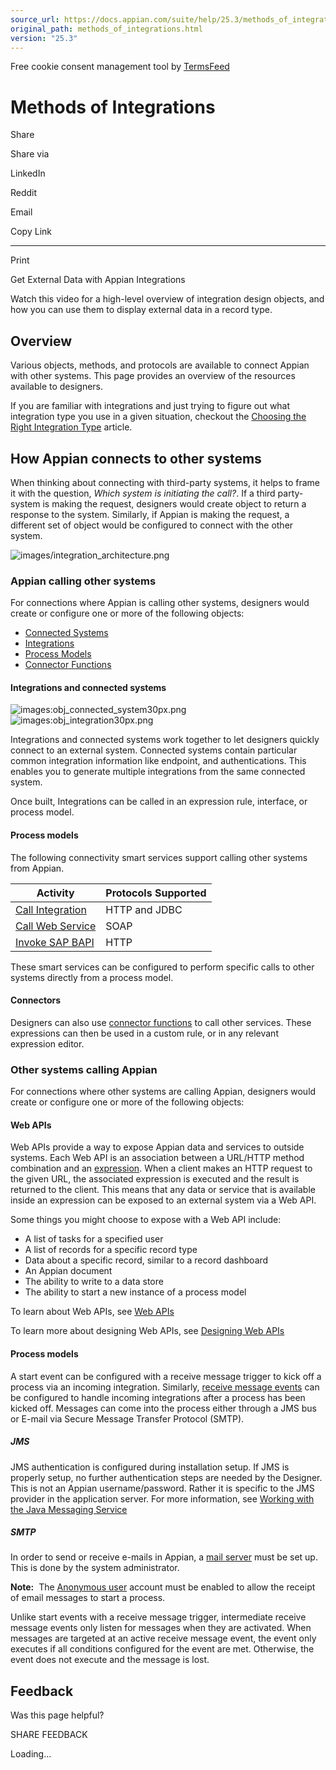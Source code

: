 ```yaml
---
source_url: https://docs.appian.com/suite/help/25.3/methods_of_integrations.html
original_path: methods_of_integrations.html
version: "25.3"
---
```


Free cookie consent management tool by [TermsFeed](https://www.termsfeed.com/)

# Methods of Integrations

Share

Share via

LinkedIn

Reddit

Email

Copy Link

* * *

Print

Get External Data with Appian Integrations

Watch this video for a high-level overview of integration design objects, and how you can use them to display external data in a record type.

## Overview

Various objects, methods, and protocols are available to connect Appian with other systems. This page provides an overview of the resources available to designers.

If you are familiar with integrations and just trying to figure out what integration type you use in a given situation, checkout the [Choosing the Right Integration Type](Choosing_the_Right_Type_of_Integration.html) article.

## How Appian connects to other systems

When thinking about connecting with third-party systems, it helps to frame it with the question, _Which system is initiating the call?_. If a third party-system is making the request, designers would create object to return a response to the system. Similarly, if Appian is making the request, a different set of object would be configured to connect with the other system.

![images/integration_architecture.png](images/integration_architecture.png)

### Appian calling other systems

For connections where Appian is calling other systems, designers would create or configure one or more of the following objects:

-   [Connected Systems](Connected_System_Object.html)
-   [Integrations](Integration_Object.html)
-   [Process Models](Call_Integration_Smart_Service.html)
-   [Connector Functions](Connectors.html)

#### Integrations and connected systems

![images:obj_connected_system30px.png](images/object_type_icons/obj_connected-system30px.png) ![images:obj_integration30px.png](images/object_type_icons/obj_integration30px.png)

Integrations and connected systems work together to let designers quickly connect to an external system. Connected systems contain particular common integration information like endpoint, and authentications. This enables you to generate multiple integrations from the same connected system.

Once built, Integrations can be called in an expression rule, interface, or process model.

#### Process models

The following connectivity smart services support calling other systems from Appian.

| Activity | Protocols Supported |
| --- | --- |
| [Call Integration](Call_Integration_Smart_Service.html) | HTTP and JDBC |
| [Call Web Service](Call_Web_Service_Smart_Service.html) | SOAP |
| [Invoke SAP BAPI](Invoke_SAP_BAPI_Smart_Service.html) | HTTP |

These smart services can be configured to perform specific calls to other systems directly from a process model.

#### Connectors

Designers can also use [connector functions](Connectors.html) to call other services. These expressions can then be used in a custom rule, or in any relevant expression editor.

### Other systems calling Appian

For connections where other systems are calling Appian, designers would create or configure one or more of the following objects:

#### Web APIs

Web APIs provide a way to expose Appian data and services to outside systems. Each Web API is an association between a URL/HTTP method combination and an [expression](Expressions.html). When a client makes an HTTP request to the given URL, the associated expression is executed and the result is returned to the client. This means that any data or service that is available inside an expression can be exposed to an external system via a Web API.

Some things you might choose to expose with a Web API include:

-   A list of tasks for a specified user
-   A list of records for a specific record type
-   Data about a specific record, similar to a record dashboard
-   An Appian document
-   The ability to write to a data store
-   The ability to start a new instance of a process model

To learn about Web APIs, see [Web APIs](Web_APIs.html)

To learn more about designing Web APIs, see [Designing Web APIs](Designing_Web_APIs.html)

#### Process models

A start event can be configured with a receive message trigger to kick off a process via an incoming integration. Similarly, [receive message events](Receive_Message_Event.html) can be configured to handle incoming integrations after a process has been kicked off. Messages can come into the process either through a JMS bus or E-mail via Secure Message Transfer Protocol (SMTP).

##### JMS

JMS authentication is configured during installation setup. If JMS is properly setup, no further authentication steps are needed by the Designer. This is not an Appian username/password. Rather it is specific to the JMS provider in the application server. For more information, see [Working with the Java Messaging Service](Working_with_the_Java_Messaging_Service.html#configuring-java-messaging)

##### SMTP

In order to send or receive e-mails in Appian, a [mail server](Mail_Server_Setup.html) must be set up. This is done by the system administrator.

**Note:**  The [Anonymous user](Anonymous_User.html) account must be enabled to allow the receipt of email messages to start a process.

Unlike start events with a receive message trigger, intermediate receive message events only listen for messages when they are activated. When messages are targeted at an active receive message event, the event only executes if all conditions configured for the event are met. Otherwise, the event does not execute and the message is lost.

## Feedback

Was this page helpful?

SHARE FEEDBACK

Loading...